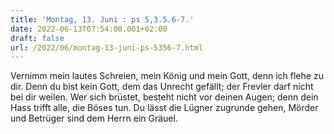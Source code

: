 ```yaml
---
title: 'Montag, 13. Juni : ps 5,3.5.6-7.'
date: 2022-06-13T07:54:00.001+02:00
draft: false
url: /2022/06/montag-13-juni-ps-5356-7.html
---
```


Vernimm mein lautes Schreien, mein König und mein Gott, denn ich flehe zu dir. Denn du bist kein Gott, dem das Unrecht gefällt; der Frevler darf nicht bei dir weilen. Wer sich brüstet, besteht nicht vor deinen Augen; denn dein Hass trifft alle, die Böses tun. Du lässt die Lügner zugrunde gehen, Mörder und Betrüger sind dem Herrn ein Gräuel.